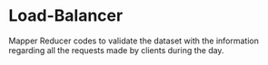 # Load-Balancer
Mapper Reducer codes to validate the dataset with the information regarding all the requests made by clients during the day.
